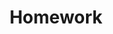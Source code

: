 ---
guid: "CA75E665-05E5-4912-8341-A0B93B9DB4F1"
title: "Homework"
description: "Join us as we discuss QR codes, dynamic Doge-tags, and the concept of phygitals in the creator economy. Learn how to make scanning QR codes interactive and how to sell phygitals with a single signature."
pubDate: "Tue, 10 Jan 2023 18:00:00 -0500"
itunes-explicit: "no"
itunes-episode: 58
itunes-episodeType: full

# More info
youtube-full: https://youtu.be/h-Lo_SgRNhQ
discussion: https://twitter.com/fulldecent/status/1612961771291017216

# Timeline
timeline:
  - seconds: 0
    title: Intro
  - seconds: 73
    title: "Intro: scanable tags for Doge wallets"
  - seconds: 264
    title: QR code usage East vs West
  - seconds: 414
    title: How would you USE a Doge tag?
  - seconds: 515
    title: Phygitals for community creators
  - seconds: 567
    title: We want to get to zero-step UX
  - seconds: 617
    title: Why give phygitals and not normal merch?
  - seconds: 833
    title: What can you do in return?
  - seconds: 914
    title: A focus on our homeworks


# File information
enclosure-url: "https://media.phor.net/csh/2023-01-10-episode-58.m4a"
enclosure-length: 19806150
enclosure-type: "audio/x-m4a"
itunes-duration: 962

# CSH information
badges: []
---